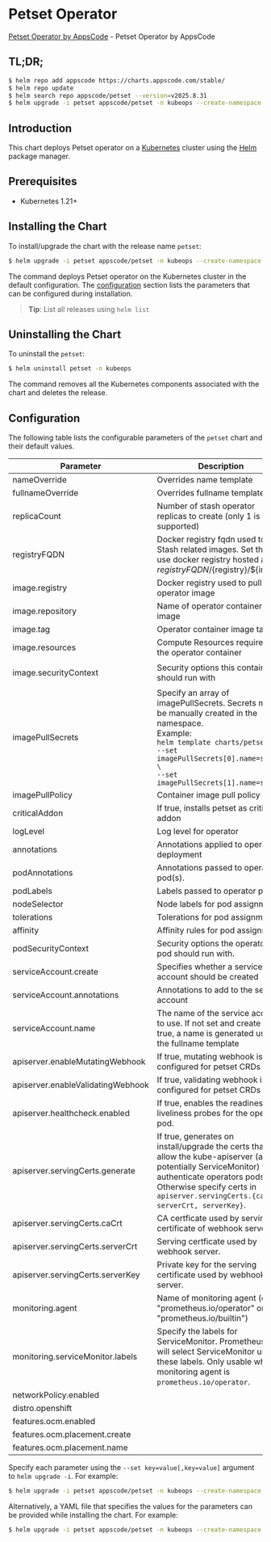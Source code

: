 # Petset Operator

[Petset Operator by AppsCode](https://github.com/kubeops/petset) - Petset Operator by AppsCode

## TL;DR;

```bash
$ helm repo add appscode https://charts.appscode.com/stable/
$ helm repo update
$ helm search repo appscode/petset --version=v2025.8.31
$ helm upgrade -i petset appscode/petset -n kubeops --create-namespace --version=v2025.8.31
```

## Introduction

This chart deploys Petset operator on a [Kubernetes](http://kubernetes.io) cluster using the [Helm](https://helm.sh) package manager.

## Prerequisites

- Kubernetes 1.21+

## Installing the Chart

To install/upgrade the chart with the release name `petset`:

```bash
$ helm upgrade -i petset appscode/petset -n kubeops --create-namespace --version=v2025.8.31
```

The command deploys Petset operator on the Kubernetes cluster in the default configuration. The [configuration](#configuration) section lists the parameters that can be configured during installation.

> **Tip**: List all releases using `helm list`

## Uninstalling the Chart

To uninstall the `petset`:

```bash
$ helm uninstall petset -n kubeops
```

The command removes all the Kubernetes components associated with the chart and deletes the release.

## Configuration

The following table lists the configurable parameters of the `petset` chart and their default values.

|             Parameter             |                                                                                                             Description                                                                                                             |                                                                                            Default                                                                                             |
|-----------------------------------|-------------------------------------------------------------------------------------------------------------------------------------------------------------------------------------------------------------------------------------|------------------------------------------------------------------------------------------------------------------------------------------------------------------------------------------------|
| nameOverride                      | Overrides name template                                                                                                                                                                                                             | <code>""</code>                                                                                                                                                                                |
| fullnameOverride                  | Overrides fullname template                                                                                                                                                                                                         | <code>""</code>                                                                                                                                                                                |
| replicaCount                      | Number of stash operator replicas to create (only 1 is supported)                                                                                                                                                                   | <code>1</code>                                                                                                                                                                                 |
| registryFQDN                      | Docker registry fqdn used to pull Stash related images. Set this to use docker registry hosted at ${registryFQDN}/${registry}/${image}                                                                                              | <code>ghcr.io</code>                                                                                                                                                                           |
| image.registry                    | Docker registry used to pull operator image                                                                                                                                                                                         | <code>appscode</code>                                                                                                                                                                          |
| image.repository                  | Name of operator container image                                                                                                                                                                                                    | <code>petset</code>                                                                                                                                                                            |
| image.tag                         | Operator container image tag                                                                                                                                                                                                        | <code>""</code>                                                                                                                                                                                |
| image.resources                   | Compute Resources required by the operator container                                                                                                                                                                                | <code>{"requests":{"cpu":"100m"}}</code>                                                                                                                                                       |
| image.securityContext             | Security options this container should run with                                                                                                                                                                                     | <code>{"allowPrivilegeEscalation":false,"capabilities":{"drop":["ALL"]},"readOnlyRootFilesystem":true,"runAsNonRoot":true,"runAsUser":65534,"seccompProfile":{"type":"RuntimeDefault"}}</code> |
| imagePullSecrets                  | Specify an array of imagePullSecrets. Secrets must be manually created in the namespace. <br> Example: <br> `helm template charts/petset \` <br> `--set imagePullSecrets[0].name=sec0 \` <br> `--set imagePullSecrets[1].name=sec1` | <code>[]</code>                                                                                                                                                                                |
| imagePullPolicy                   | Container image pull policy                                                                                                                                                                                                         | <code>IfNotPresent</code>                                                                                                                                                                      |
| criticalAddon                     | If true, installs petset as critical addon                                                                                                                                                                                          | <code>false</code>                                                                                                                                                                             |
| logLevel                          | Log level for operator                                                                                                                                                                                                              | <code>3</code>                                                                                                                                                                                 |
| annotations                       | Annotations applied to operator deployment                                                                                                                                                                                          | <code>{}</code>                                                                                                                                                                                |
| podAnnotations                    | Annotations passed to operator pod(s).                                                                                                                                                                                              | <code>{}</code>                                                                                                                                                                                |
| podLabels                         | Labels passed to operator pod(s)                                                                                                                                                                                                    | <code>{}</code>                                                                                                                                                                                |
| nodeSelector                      | Node labels for pod assignment                                                                                                                                                                                                      | <code>{"kubernetes.io/os":"linux"}</code>                                                                                                                                                      |
| tolerations                       | Tolerations for pod assignment                                                                                                                                                                                                      | <code>[]</code>                                                                                                                                                                                |
| affinity                          | Affinity rules for pod assignment                                                                                                                                                                                                   | <code>{}</code>                                                                                                                                                                                |
| podSecurityContext                | Security options the operator pod should run with.                                                                                                                                                                                  | <code>{"fsGroup":65535}</code>                                                                                                                                                                 |
| serviceAccount.create             | Specifies whether a service account should be created                                                                                                                                                                               | <code>true</code>                                                                                                                                                                              |
| serviceAccount.annotations        | Annotations to add to the service account                                                                                                                                                                                           | <code>{}</code>                                                                                                                                                                                |
| serviceAccount.name               | The name of the service account to use. If not set and create is true, a name is generated using the fullname template                                                                                                              | <code></code>                                                                                                                                                                                  |
| apiserver.enableMutatingWebhook   | If true, mutating webhook is configured for petset CRDs                                                                                                                                                                             | <code>true</code>                                                                                                                                                                              |
| apiserver.enableValidatingWebhook | If true, validating webhook is configured for petset CRDs                                                                                                                                                                           | <code>true</code>                                                                                                                                                                              |
| apiserver.healthcheck.enabled     | If true, enables the readiness and liveliness probes for the operator pod.                                                                                                                                                          | <code>false</code>                                                                                                                                                                             |
| apiserver.servingCerts.generate   | If true, generates on install/upgrade the certs that allow the kube-apiserver (and potentially ServiceMonitor) to authenticate operators pods. Otherwise specify certs in `apiserver.servingCerts.{caCrt, serverCrt, serverKey}`.   | <code>true</code>                                                                                                                                                                              |
| apiserver.servingCerts.caCrt      | CA certficate used by serving certificate of webhook server.                                                                                                                                                                        | <code>""</code>                                                                                                                                                                                |
| apiserver.servingCerts.serverCrt  | Serving certficate used by webhook server.                                                                                                                                                                                          | <code>""</code>                                                                                                                                                                                |
| apiserver.servingCerts.serverKey  | Private key for the serving certificate used by webhook server.                                                                                                                                                                     | <code>""</code>                                                                                                                                                                                |
| monitoring.agent                  | Name of monitoring agent (either "prometheus.io/operator" or "prometheus.io/builtin")                                                                                                                                               | <code>"none"</code>                                                                                                                                                                            |
| monitoring.serviceMonitor.labels  | Specify the labels for ServiceMonitor. Prometheus crd will select ServiceMonitor using these labels. Only usable when monitoring agent is `prometheus.io/operator`.                                                                 | <code>{}</code>                                                                                                                                                                                |
| networkPolicy.enabled             |                                                                                                                                                                                                                                     | <code>false</code>                                                                                                                                                                             |
| distro.openshift                  |                                                                                                                                                                                                                                     | <code>false</code>                                                                                                                                                                             |
| features.ocm.enabled              |                                                                                                                                                                                                                                     | <code>false</code>                                                                                                                                                                             |
| features.ocm.placement.create     |                                                                                                                                                                                                                                     | <code>true</code>                                                                                                                                                                              |
| features.ocm.placement.name       |                                                                                                                                                                                                                                     | <code>global</code>                                                                                                                                                                            |


Specify each parameter using the `--set key=value[,key=value]` argument to `helm upgrade -i`. For example:

```bash
$ helm upgrade -i petset appscode/petset -n kubeops --create-namespace --version=v2025.8.31 --set replicaCount=1
```

Alternatively, a YAML file that specifies the values for the parameters can be provided while
installing the chart. For example:

```bash
$ helm upgrade -i petset appscode/petset -n kubeops --create-namespace --version=v2025.8.31 --values values.yaml
```
